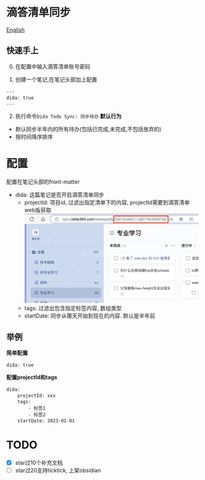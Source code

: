 # 滴答清单同步

[English](./README.EN.md)

## 快速手上

0. 在配置中输入滴答清单账号密码

1. 创建一个笔记,在笔记头部加上配置
```
---
dida: true
---
```
2. 执行命令`Dida Todo Sync: 同步待办`
**默认行为**

- 默认同步半年内的所有待办(包括已完成,未完成,不包括放弃的)
- 按时间降序排序

# 配置
配置在笔记头部的front-matter

- dida: 这篇笔记是否开启滴答清单同步
    - projectId: 项目id, 过滤出指定清单下的内容, projectId需要到滴答清单web版获取
    ![](./docs/dida.jpg)
    - tags: 过滤出包含指定标签内容, 数组类型
    - startDate: 同步从哪天开始到现在的内容. 默认是半年前


## 举例

**简单配置**

```
dida: true
```

**配置projectId和tags**

```
dida: 
    projectId: xxx
    tags: 
        - 标签1
        - 标签2
    startDate: 2023-01-01
```

# TODO  

- [x] star过10个补充文档
- [ ] star过20支持ticktick, 上架obsidian
